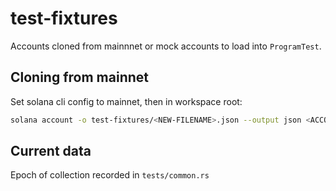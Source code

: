 # test-fixtures

Accounts cloned from mainnnet or mock accounts to load into `ProgramTest`.

## Cloning from mainnet

Set solana cli config to mainnet, then in workspace root:

```sh
solana account -o test-fixtures/<NEW-FILENAME>.json --output json <ACCOUNT-PUBKEY>
```

## Current data

Epoch of collection recorded in `tests/common.rs`
